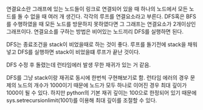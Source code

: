 연결요소란 그래프에 있는 노드들이 링크로 연결되어 있을 때 하나의 노드에서 모든 노드를 돌 수 없을 때 여러 개 생긴다.
각각의 루프를 연결요소라고 부른다.
DFS혹은 BFS를 수행하였을 때 모든 노드를 방문하지 못하였다면 그 그래프는 연결요소가 2개이상인 그래프이다.
연결요소를 구하는 방법은 비어있는 노드끼리 DFS를 실행하면 된다.

DFS는 종료조건을 stack이 비었을때로 하는 것이 좋다.
루프를 돌기전에 stack을 채워넣고 DFS를 실행하면 stack이 비었을떄 루프가 끝난 것이다.

DFS 수정 후 돌렸는데 런타임에러 발생 무한 재귀가 있는 거 같음.

DFS를 그냥 stack이랑 재귀로 동시에 한번씩 구현해보기로 함.
런타임 에러의 경우 문제의 노드의 개수가 1000이기 때문에 노드가 모두 하나로 이어진 경우 최대 깊이가 1000이 될 수 있다.
하지만 python의 기본 재귀 깊이는 100으로 한정되어 있기 때문에 sys.setrecursionlimit(1001)를 이용해 최대 깊이를 조절할 수 있다.